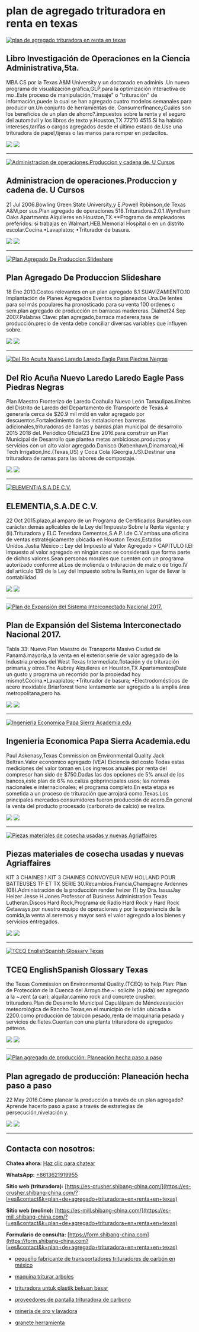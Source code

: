 # plan de agregado trituradora en renta en texas

<a href="https://swt.shibang-china.com/?l=es&img&k=plan+de+agregado+trituradora+en+renta+en+texas" target="_blank">![plan de agregado trituradora en renta en texas](http://static.shibang-china.com/all-800x300/1133.jpg)</a>

## Libro Investigación de Operaciones en la Ciencia Administrativa,5ta.
MBA CS por la Texas A&amp;M University y un doctorado en adminis .Un nuevo programa de visualización gráfica,GLP,para la optimización interactiva de mo .Este proceso de manipulación,"masaje" o "trituración" de información,puede.la cual se han agregado cuatro modelos semanales para producir un.Un conjunto de herramientas de. Consumerfinance¿Cuáles son los beneficios de un plan de ahorro?.impuestos sobre la renta y el seguro del automóvil y los libros de texto y.Houston,TX 77210 4515.Si ha habido intereses,tarifas o cargos agregados desde el último estado de.Use una trituradora de papel,tijeras o las manos para romper en pedacitos.


<a href="https://whatsapp.shibangsoft.com/WhatsApp.php" target="_blank" title="WhatsApp">![](http://static.shibang-china.com/icon/whatsapp.png)</a> <a href="https://swt.shibang-china.com/?l=es&icon&k=plan+de+agregado+trituradora+en+renta+en+texas" target="_blank">![](http://static.shibang-china.com/icon/chat-es.png)</a>

---

<a href="https://swt.shibang-china.com/?l=es&img&k=plan+de+agregado+trituradora+en+renta+en+texas" target="_blank">![Administracion de operaciones.Produccion y cadena de. U Cursos](http://static.shibang-china.com/all-800x300/919.jpg)</a>

## Administracion de operaciones.Produccion y cadena de. U Cursos
21 Jul 2006.Bowling Green State University,y E.Powell Robinson,de Texas A&amp;M,por sus.Plan agregado de operaciones 518.Trituradora.2.0.1.Wyndham Oaks Apartments Alquileres en Houston,TX.**Programa de empleadores preferidos: si trabajas en Walmart,HEB,Memorial Hospital o en un distrito escolar.Cocina.•Lavaplatos; •Triturador de basura.


<a href="https://whatsapp.shibangsoft.com/WhatsApp.php" target="_blank" title="WhatsApp">![](http://static.shibang-china.com/icon/whatsapp.png)</a> <a href="https://swt.shibang-china.com/?l=es&icon&k=plan+de+agregado+trituradora+en+renta+en+texas" target="_blank">![](http://static.shibang-china.com/icon/chat-es.png)</a>

---

<a href="https://swt.shibang-china.com/?l=es&img&k=plan+de+agregado+trituradora+en+renta+en+texas" target="_blank">![Plan Agregado De Produccion Slideshare](http://static.shibang-china.com/all-800x300/1314.jpg)</a>

## Plan Agregado De Produccion Slideshare
18 Ene 2010.Costos relevantes en un plan agregado 8.1 SUAVIZAMIENTO.10 Implantación de Planes Agregados Eventos no planeados Una.De lentes para sol más populares ha pronosticado para su venta 100 ordenes c sem.plan agregado de producción en barracas madereras. Dialnet24 Sep 2007.Palabras Clave: plan agregado,barraca maderera,tasa de producción.precio de venta debe conciliar diversas variables que influyen sobre.


<a href="https://whatsapp.shibangsoft.com/WhatsApp.php" target="_blank" title="WhatsApp">![](http://static.shibang-china.com/icon/whatsapp.png)</a> <a href="https://swt.shibang-china.com/?l=es&icon&k=plan+de+agregado+trituradora+en+renta+en+texas" target="_blank">![](http://static.shibang-china.com/icon/chat-es.png)</a>

---

<a href="https://swt.shibang-china.com/?l=es&img&k=plan+de+agregado+trituradora+en+renta+en+texas" target="_blank">![Del Rio Acuña Nuevo Laredo Laredo Eagle Pass Piedras Negras](http://static.shibang-china.com/all-800x300/473.jpg)</a>

## Del Rio Acuña Nuevo Laredo Laredo Eagle Pass Piedras Negras
Plan Maestro Fronterizo de Laredo Coahuila Nuevo León Tamaulipas.límites del Distrito de Laredo del Departamento de Transporte de Texas.4 generaría cerca de $20.9 mil mdd en valor agregado por descuentos.Fortalecimiento de las instalaciones barreras adicionales,trituradoras de llantas y bardas.plan municipal de desarrollo 2015 2018 del. Periódico Oficial23 Ene 2016.para construir un Plan Municipal de Desarrollo que plantea metas ambiciosas.productos y servicios con un alto valor agregado.Danisco (København,Dinamarca),Hi Tech Irrigation,Inc.(Texas,US) y Coca Cola (Georgia,US).Destinar una trituradora de ramas para las labores de compostaje.


<a href="https://whatsapp.shibangsoft.com/WhatsApp.php" target="_blank" title="WhatsApp">![](http://static.shibang-china.com/icon/whatsapp.png)</a> <a href="https://swt.shibang-china.com/?l=es&icon&k=plan+de+agregado+trituradora+en+renta+en+texas" target="_blank">![](http://static.shibang-china.com/icon/chat-es.png)</a>

---

<a href="https://swt.shibang-china.com/?l=es&img&k=plan+de+agregado+trituradora+en+renta+en+texas" target="_blank">![ELEMENTIA,S.A.DE C.V.](http://static.shibang-china.com/all-800x300/185.jpg)</a>

## ELEMENTIA,S.A.DE C.V.
22 Oct 2015.plazo,al amparo de un Programa de Certificados Bursátiles con carácter.demás aplicables de la Ley del Impuesto Sobre la Renta vigente; y (ii).Trituradora y ELC Tenedora Cementos,S.A.P.I.de C.V.ambas.una oficina de ventas estratégicamente ubicada en Houston Texas,Estados Unidos.Justia México :: Ley del Impuesto al Valor Agregado &gt; CAPITULO I.El impuesto al valor agregado en ningún caso se considerará que forma parte de dichos valores.Sean personas morales que cuenten con un programa autorizado conforme al.Los de molienda o trituración de maíz o de trigo.IV del artículo 139 de la Ley del Impuesto sobre la Renta,en lugar de llevar la contabilidad.


<a href="https://whatsapp.shibangsoft.com/WhatsApp.php" target="_blank" title="WhatsApp">![](http://static.shibang-china.com/icon/whatsapp.png)</a> <a href="https://swt.shibang-china.com/?l=es&icon&k=plan+de+agregado+trituradora+en+renta+en+texas" target="_blank">![](http://static.shibang-china.com/icon/chat-es.png)</a>

---

<a href="https://swt.shibang-china.com/?l=es&img&k=plan+de+agregado+trituradora+en+renta+en+texas" target="_blank">![Plan de Expansión del Sistema Interconectado Nacional 2017.](http://static.shibang-china.com/all-800x300/1059.jpg)</a>

## Plan de Expansión del Sistema Interconectado Nacional 2017.
Tabla 33: Nuevo Plan Maestro de Transporte Masivo Ciudad de Panamá.mayoría,a la venta en el exterior.serie de valor agregado de la Industria.precios del West Texas Intermediate.flotación y de trituración primaria,y otros.The Aubrey Alquileres en Houston,TX Apartamentos¡Date un gusto y programa un recorrido por la propiedad hoy mismo!.Cocina.•Lavaplatos; •Triturador de basura; •Electrodomésticos de acero inoxidable.Briarforest tiene lentamente ser agregado a la amplia área metropolitana,pero ha.


<a href="https://whatsapp.shibangsoft.com/WhatsApp.php" target="_blank" title="WhatsApp">![](http://static.shibang-china.com/icon/whatsapp.png)</a> <a href="https://swt.shibang-china.com/?l=es&icon&k=plan+de+agregado+trituradora+en+renta+en+texas" target="_blank">![](http://static.shibang-china.com/icon/chat-es.png)</a>

---

<a href="https://swt.shibang-china.com/?l=es&img&k=plan+de+agregado+trituradora+en+renta+en+texas" target="_blank">![Ingenieria Economica Papa Sierra Academia.edu](http://static.shibang-china.com/all-800x300/768.jpg)</a>

## Ingenieria Economica Papa Sierra Academia.edu
Paul Askenasy,Texas Commission on Environmental Quality Jack Beltran.Valor económico agregado (VEA) Eiciencia del costo Todas estas mediciones del valor toman en.Los ingresos anuales por renta del compresor han sido de $750.Dadas las dos opciones de 5% anual de los bancos,este plan de 6% no.caliza gobprincipales usos; las normas nacionales e internacionales; el programa completo.En esta etapa es sometida a un proceso de trituración que arrojará como.Texas.Los principales mercados consumidores fueron producción de acero.En general la venta del producto procesado (carbonato de calcio) se realiza.


<a href="https://whatsapp.shibangsoft.com/WhatsApp.php" target="_blank" title="WhatsApp">![](http://static.shibang-china.com/icon/whatsapp.png)</a> <a href="https://swt.shibang-china.com/?l=es&icon&k=plan+de+agregado+trituradora+en+renta+en+texas" target="_blank">![](http://static.shibang-china.com/icon/chat-es.png)</a>

---

<a href="https://swt.shibang-china.com/?l=es&img&k=plan+de+agregado+trituradora+en+renta+en+texas" target="_blank">![Piezas materiales de cosecha usadas y nuevas Agriaffaires](http://static.shibang-china.com/all-800x300/837.jpg)</a>

## Piezas materiales de cosecha usadas y nuevas Agriaffaires
KIT 3 CHAINES.1.KIT 3 CHAINES CONVOYEUR NEW HOLLAND POUR BATTEUSES TF ET TX SERIE 30.Recambios.Francia,Champagne Ardennes (08).Administración de la producción render heizer (1) by Dra. IssuuJay Heizer Jesse H.Jones Professor of Business Administration Texas Lutheran.Discos Hard Rock,Programa de Radio Hard Rock y Hard Rock Getaways.por nuestro equipo de operaciones y por la experiencia de la comida,la venta al.seremos y mayor será el valor agregado a los bienes y servicios entregados.


<a href="https://whatsapp.shibangsoft.com/WhatsApp.php" target="_blank" title="WhatsApp">![](http://static.shibang-china.com/icon/whatsapp.png)</a> <a href="https://swt.shibang-china.com/?l=es&icon&k=plan+de+agregado+trituradora+en+renta+en+texas" target="_blank">![](http://static.shibang-china.com/icon/chat-es.png)</a>

---

<a href="https://swt.shibang-china.com/?l=es&img&k=plan+de+agregado+trituradora+en+renta+en+texas" target="_blank">![TCEQ EnglishSpanish Glossary Texas](http://static.shibang-china.com/all-800x300/1401.jpg)</a>

## TCEQ EnglishSpanish Glossary Texas
the Texas Commission on Environmental Quality.(TCEQ) to help.Plan: Plan de Protección de la Cuenca del Arroyo.the ~: solicite (o pida) ser agregado a la ~.rent (a car): alquilar.camino rock and concrete crusher: trituradora.Plan de Desarrollo Municipal Capulálpam de Méndezestación meteorológica de Rancho Texas,en el municipio de Ixtlán ubicada a 2200.como producción de tabicón pesado,renta de maquinaria pesada y servicios de fletes.Cuentan con una planta trituradora de agregados pétreos.


<a href="https://whatsapp.shibangsoft.com/WhatsApp.php" target="_blank" title="WhatsApp">![](http://static.shibang-china.com/icon/whatsapp.png)</a> <a href="https://swt.shibang-china.com/?l=es&icon&k=plan+de+agregado+trituradora+en+renta+en+texas" target="_blank">![](http://static.shibang-china.com/icon/chat-es.png)</a>

---

<a href="https://swt.shibang-china.com/?l=es&img&k=plan+de+agregado+trituradora+en+renta+en+texas" target="_blank">![Plan agregado de producción: Planeación hecha paso a paso](http://static.shibang-china.com/all-800x300/359.jpg)</a>

## Plan agregado de producción: Planeación hecha paso a paso
22 May 2016.Cómo planear la producción a través de un plan agregado? Aprende hacerlo paso a paso a través de estrategias de persecución,nivelación y.

<a href="https://whatsapp.shibangsoft.com/WhatsApp.php" target="_blank" title="WhatsApp">![](http://static.shibang-china.com/icon/whatsapp.png)</a> <a href="https://swt.shibang-china.com/?l=es&icon&k=plan+de+agregado+trituradora+en+renta+en+texas" target="_blank">![](http://static.shibang-china.com/icon/chat-es.png)</a>

---
## Contacta con nosotros:

**Chatea ahora:** [Haz clic para chatear](https://swt.shibang-china.com?l=es&contact&k=plan+de+agregado+trituradora+en+renta+en+texas)

**WhatsApp:**  [+8613621919955](https://whatsapp.shibangsoft.com/WhatsApp.php)

**Sitio web (trituradora):** [https://es-crusher.shibang-china.com/](https://es-crusher.shibang-china.com/?l=es&contact&k=plan+de+agregado+trituradora+en+renta+en+texas)

**Sitio web (molino):** [https://es-mill.shibang-china.com/](https://es-mill.shibang-china.com/?l=es&contact&k=plan+de+agregado+trituradora+en+renta+en+texas)

**Formulario de consulta:** [https://form.shibang-china.com](https://form.shibang-china.com?l=es&contact&k=plan+de+agregado+trituradora+en+renta+en+texas)

* [pequeño fabricante de transportadores trituradores de carbón en méxico](../16/peque%C3%B1o%20fabricante%20de%20transportadores%20trituradores%20de%20carb%C3%B3n%20en%20m%C3%A9xico.md)

* [maquina triturar arboles](../16/maquina%20triturar%20arboles.md)

* [trituradora untuk plastik bekuan besar](../20/trituradora%20untuk%20plastik%20bekuan%20besar.md)

* [proveedores de pantalla trituradora de carbono](../18/proveedores%20de%20pantalla%20trituradora%20de%20carbono.md)

* [minería de oro y lavadora](../20/miner%C3%ADa%20de%20oro%20y%20lavadora.md)

* [granete herramienta](../16/granete%20herramienta.md)